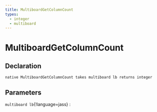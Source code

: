 ```yaml
---
title: MultiboardGetColumnCount
types:
  - integer
  - multiboard
---
```


# MultiboardGetColumnCount

## Declaration

```jass
native MultiboardGetColumnCount takes multiboard lb returns integer
```

## Parameters
`multiboard lb`{!language=jass}
: 
